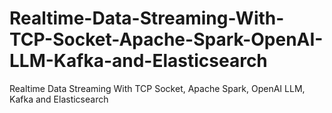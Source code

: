 # Realtime-Data-Streaming-With-TCP-Socket-Apache-Spark-OpenAI-LLM-Kafka-and-Elasticsearch
Realtime Data Streaming With TCP Socket, Apache Spark, OpenAI LLM, Kafka and Elasticsearch
